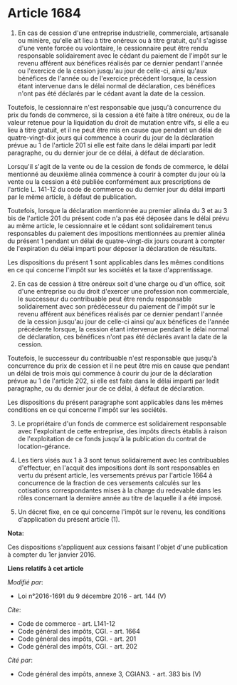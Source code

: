 # Article 1684

1. En cas de cession d'une entreprise industrielle, commerciale, artisanale ou minière, qu'elle ait lieu à titre onéreux ou à
titre gratuit, qu'il s'agisse d'une vente forcée ou volontaire, le cessionnaire peut être rendu responsable solidairement
avec le cédant du paiement de l'impôt sur le revenu afférent aux bénéfices réalisés par ce dernier pendant l'année ou
l'exercice de la cession jusqu'au jour de celle-ci, ainsi qu'aux bénéfices de l'année ou de l'exercice précédent lorsque, la
cession étant intervenue dans le délai normal de déclaration, ces bénéfices n'ont pas été déclarés par le cédant avant la
date de la cession. 

Toutefois, le cessionnaire n'est responsable que jusqu'à concurrence du prix du fonds de commerce, si la cession a été faite
à titre onéreux, ou de la valeur retenue pour la liquidation du droit de mutation entre vifs, si elle a eu lieu à titre
gratuit, et il ne peut être mis en cause que pendant un délai de quatre-vingt-dix jours qui commence à courir du jour de la
déclaration prévue au 1 de l'article 201 si elle est faite dans le délai imparti par ledit paragraphe, ou du dernier jour de
ce délai, à défaut de déclaration. 

Lorsqu'il s'agit de la vente ou de la cession de fonds de commerce, le délai mentionné au deuxième alinéa commence à courir à
compter du jour où la vente ou la cession a été publiée conformément aux prescriptions de l'article L. 141-12 du code de
commerce ou du dernier jour du délai imparti par le même article, à défaut de publication. 

Toutefois, lorsque la déclaration mentionnée au premier alinéa du 3 et au 3 bis de l'article 201 du présent code n'a pas été
déposée dans le délai prévu au même article, le cessionnaire et le cédant sont solidairement tenus responsables du paiement
des impositions mentionnées au premier alinéa du présent 1 pendant un délai de quatre-vingt-dix jours courant à compter de
l'expiration du délai imparti pour déposer la déclaration de résultats. 

Les dispositions du présent 1 sont applicables dans les mêmes conditions en ce qui concerne l'impôt sur les sociétés et la
taxe d'apprentissage. 

2. En cas de cession à titre onéreux soit d'une charge ou d'un office, soit d'une entreprise ou du droit d'exercer une
profession non commerciale, le successeur du contribuable peut être rendu responsable solidairement avec son prédécesseur du
paiement de l'impôt sur le revenu afférent aux bénéfices réalisés par ce dernier pendant l'année de la cession jusqu'au jour
de celle-ci ainsi qu'aux bénéfices de l'année précédente lorsque, la cession étant intervenue pendant le délai normal de
déclaration, ces bénéfices n'ont pas été déclarés avant la date de la cession. 

Toutefois, le successeur du contribuable n'est responsable que jusqu'à concurrence du prix de cession et il ne peut être mis
en cause que pendant un délai de trois mois qui commence à courir du jour de la déclaration prévue au 1 de l'article 202, si
elle est faite dans le délai imparti par ledit paragraphe, ou du dernier jour de ce délai, à défaut de déclaration. 

Les dispositions du présent paragraphe sont applicables dans les mêmes conditions en ce qui concerne l'impôt sur les
sociétés. 

3. Le propriétaire d'un fonds de commerce est solidairement responsable avec l'exploitant de cette entreprise, des impôts
directs établis à raison de l'exploitation de ce fonds jusqu'à la publication du contrat de location-gérance. 

4. Les tiers visés aux 1 à 3 sont tenus solidairement avec les contribuables d'effectuer, en l'acquit des impositions dont
ils sont responsables en vertu du présent article, les versements prévus par l'article 1664 à concurrence de la fraction de
ces versements calculés sur les cotisations correspondantes mises à la charge du redevable dans les rôles concernant la
dernière année au titre de laquelle il a été imposé. 

5. Un décret fixe, en ce qui concerne l'impôt sur le revenu, les conditions d'application du présent article (1).

**Nota:**

Ces dispositions s'appliquent aux cessions faisant l'objet d'une publication à compter du 1er janvier 2016.

**Liens relatifs à cet article**

_Modifié par_:

  - Loi n°2016-1691 du 9 décembre 2016 - art. 144 (V)

_Cite_:

  - Code de commerce - art. L141-12
  - Code général des impôts, CGI. - art. 1664
  - Code général des impôts, CGI. - art. 201
  - Code général des impôts, CGI. - art. 202

_Cité par_:

  - Code général des impôts, annexe 3, CGIAN3. - art. 383 bis (V)
